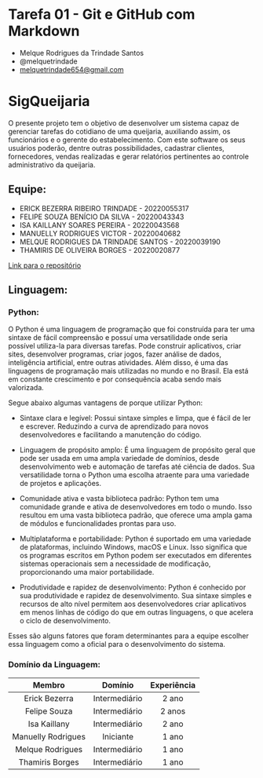 # Tarefa 01 - Git e GitHub com Markdown

* Melque Rodrigues da Trindade Santos
* @melquetrindade
* melquetrindade654@gmail.com

# SigQueijaria

O presente projeto tem o objetivo de desenvolver um sistema capaz de gerenciar tarefas do cotidiano de uma queijaria, 
auxiliando assim, os funcionários e o gerente do estabelecimento. Com este software os seus usuários poderão, dentre outras possibilidades,
cadastrar clientes, fornecedores, vendas realizadas e gerar relatórios pertinentes ao controle administrativo da queijaria.

## Equipe:

* ERICK BEZERRA RIBEIRO TRINDADE -  20220055317
* FELIPE SOUZA BENÍCIO DA SILVA - 20220043343
* ISA KAILLANY SOARES PEREIRA - 20220043568
* MANUELLY RODRIGUES VICTOR - 20220040682
* MELQUE RODRIGUES DA TRINDADE SANTOS - 20220039190
* THAMIRIS DE OLIVEIRA BORGES - 20220020877


[Link para o repositório](https://github.com/melquetrindade/sigQueijaria)

## Linguagem: 
### Python:
O Python é uma linguagem de programação que foi construída para ter uma sintaxe de fácil compreensão e possuí uma versatilidade onde seria possível utiliza-la para diversas tarefas. Pode construir aplicativos, criar sites, desenvolver programas, criar jogos, fazer análise de dados, inteligência artificial, entre outras atividades. Além disso, é uma das linguagens de programação mais utilizadas no mundo e no Brasil. Ela está em constante crescimento e por consequência acaba sendo mais valorizada. 

Segue abaixo algumas vantagens de porque utilizar Python:

* Sintaxe clara e legível: Possui sintaxe simples e limpa, que é fácil de ler e escrever. Reduzindo a curva de aprendizado para novos desenvolvedores e facilitando a manutenção do código.

* Linguagem de propósito amplo: É uma linguagem de propósito geral que pode ser usada em uma ampla variedade de domínios, desde desenvolvimento web e automação de tarefas até ciência de dados. Sua versatilidade torna o Python uma escolha atraente para uma variedade de projetos e aplicações.

* Comunidade ativa e vasta biblioteca padrão: Python tem uma comunidade grande e ativa de desenvolvedores em todo o mundo. Isso resultou em uma vasta biblioteca padrão, que oferece uma ampla gama de módulos e funcionalidades prontas para uso.

* Multiplataforma e portabilidade: Python é suportado em uma variedade de plataformas, incluindo Windows, macOS e Linux. Isso significa que os programas escritos em Python podem ser executados em diferentes sistemas operacionais sem a necessidade de modificação, proporcionando uma maior portabilidade.

* Produtividade e rapidez de desenvolvimento: Python é conhecido por sua produtividade e rapidez de desenvolvimento. Sua sintaxe simples e recursos de alto nível permitem aos desenvolvedores criar aplicativos em menos linhas de código do que em outras linguagens, o que acelera o ciclo de desenvolvimento.

Esses são alguns fatores que foram determinantes para a equipe escolher essa linguagem como a oficial para o desenvolvimento do sistema.


### Domínio da Linguagem:

Membro          | Domínio       | Experiência
:--------------:|:-------------:|:-------:
Erick Bezerra   | Intermediário     | 2 ano
Felipe Souza  | Intermediário | 2 anos
Isa Kaillany  | Intermediário | 2 ano
Manuelly Rodrigues | Iniciante     | 1 ano
Melque Rodrigues  | Intermediário | 1 ano
Thamiris Borges | Intermediário     | 1 ano
